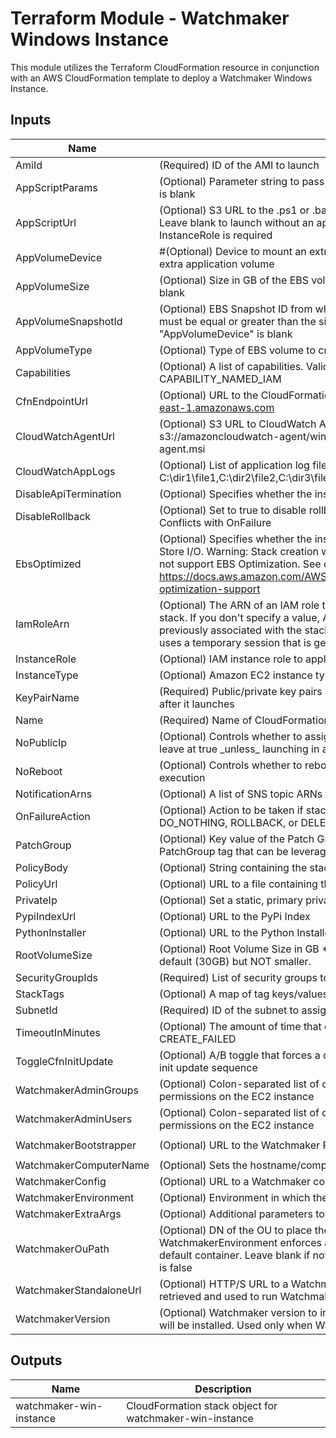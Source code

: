 # Terraform Module - Watchmaker Windows Instance

This module utilizes the Terraform CloudFormation resource in conjunction
with an AWS CloudFormation template to deploy a Watchmaker Windows Instance.

## Inputs

| Name | Description | Type | Default | Required |
|------|-------------|:----:|:-----:|:-----:|
| AmiId | \(Required\) ID of the AMI to launch | string | n/a | yes |
| AppScriptParams | \(Optional\) Parameter string to pass to the application script. Ignored if AppScriptUrl is blank | string | `""` | no |
| AppScriptUrl | \(Optional\) S3 URL to the .ps1 or .bat application script in an S3 bucket \(s3://\). Leave blank to launch without an application script. If specified, an appropriate InstanceRole is required | string | `"null"` | no |
| AppVolumeDevice | #\(Optional\) Device to mount an extra EBS volume. Leave blank to launch without an extra application volume | string | `"null"` | no |
| AppVolumeSize | \(Optional\) Size in GB of the EBS volume to create. Ignored if AppVolumeDevice is blank | string | `"1"` | no |
| AppVolumeSnapshotId | \(Optional\) EBS Snapshot ID from which to create the AppVolume. "AppVolumeSize" must be equal or greater than the size of the snapshot. Ignored if "AppVolumeDevice" is blank | string | `"null"` | no |
| AppVolumeType | \(Optional\) Type of EBS volume to create. Ignored if AppVolumeDevice is blank | string | `"gp2"` | no |
| Capabilities | \(Optional\) A list of capabilities. Valid values: CAPABILITY\_IAM or CAPABILITY\_NAMED\_IAM | list(string) | `<list>` | no |
| CfnEndpointUrl | \(Optional\) URL to the CloudFormation Endpoint. e.g. https://cloudformation.us-east-1.amazonaws.com | string | `"https://cloudformation.us-east-1.amazonaws.com"` | no |
| CloudWatchAgentUrl | \(Optional\) S3 URL to CloudWatch Agent installer. Example: s3://amazoncloudwatch-agent/windows/amd64/latest/amazon-cloudwatch-agent.msi | string | `"null"` | no |
| CloudWatchAppLogs | \(Optional\) List of application log file paths to send to CloudWatch. Example: C:\dir1\file1,C:\dir2\file2,C:\dir3\file3 | list(string) | `<list>` | no |
| DisableApiTermination | \(Optional\) Specifies whether the instance can be terminated through the API. | bool | `"false"` | no |
| DisableRollback | \(Optional\) Set to true to disable rollback of the stack if stack creation failed. Conflicts with OnFailure | string | `"false"` | no |
| EbsOptimized | \(Optional\) Specifies whether the instance is optimized for Amazon Elastic Block Store I/O. Warning: Stack creation will fail if set to true and the instance type does not support EBS Optimization. See complete list of supported instances here: https://docs.aws.amazon.com/AWSEC2/latest/UserGuide/EBSOptimized.html#ebs-optimization-support | bool | `"false"` | no |
| IamRoleArn | \(Optional\) The ARN of an IAM role that AWS CloudFormation assumes to create the stack. If you don't specify a value, AWS CloudFormation uses the role that was previously associated with the stack. If no role is available, AWS CloudFormation uses a temporary session that is generated from your user credentials | string | `"null"` | no |
| InstanceRole | \(Optional\) IAM instance role to apply to the instance | string | `"null"` | no |
| InstanceType | \(Optional\) Amazon EC2 instance type | string | `"t2.micro"` | no |
| KeyPairName | \(Required\) Public/private key pairs allow you to securely connect to your instance after it launches | string | n/a | yes |
| Name | \(Required\) Name of CloudFormation Stack | string | n/a | yes |
| NoPublicIp | \(Optional\) Controls whether to assign the instance a public IP. Recommended to leave at true \_unless\_ launching in a public subnet | bool | `"true"` | no |
| NoReboot | \(Optional\) Controls whether to reboot the instance as the last step of cfn-init execution | bool | `"false"` | no |
| NotificationArns | \(Optional\) A list of SNS topic ARNs to publish stack related events | list(string) | `<list>` | no |
| OnFailureAction | \(Optional\) Action to be taken if stack creation fails. This must be one of: DO\_NOTHING, ROLLBACK, or DELETE. Conflicts with DisableRollback | string | `"DO_NOTHING"` | no |
| PatchGroup | \(Optional\) Key value of the Patch Group tag. Controls whether to create a PatchGroup tag that can be leveraged via SSM to auto-update instances. | string | `"null"` | no |
| PolicyBody | \(Optional\) String containing the stack policy body. Conflicts with PolicyUrl | string | `"null"` | no |
| PolicyUrl | \(Optional\) URL to a file containing the stack policy. Conflicts with PolicyBody | string | `"null"` | no |
| PrivateIp | \(Optional\) Set a static, primary private IP. Leave blank to auto-select a free IP | string | `"null"` | no |
| PypiIndexUrl | \(Optional\) URL to the PyPi Index | string | `"https://pypi.org/simple"` | no |
| PythonInstaller | \(Optional\) URL to the Python Installer Executable | string | `"https://www.python.org/ftp/python/3.6.4/python-3.6.4-amd64.exe"` | no |
| RootVolumeSize | \(Optional\) Root Volume Size in GB \*\*NOTE\*\* This value can be set larger than the default \(30GB\) but NOT smaller. | string | `"30"` | no |
| SecurityGroupIds | \(Required\) List of security groups to apply to the instance | string | n/a | yes |
| StackTags | \(Optional\) A map of tag keys/values to associate with this stack | map(string) | `<map>` | no |
| SubnetId | \(Required\) ID of the subnet to assign to the instance | string | n/a | yes |
| TimeoutInMinutes | \(Optional\) The amount of time that can pass before the stack status becomes CREATE\_FAILED | string | `"30"` | no |
| ToggleCfnInitUpdate | \(Optional\) A/B toggle that forces a change to instance metadata, triggering the cfn-init update sequence | string | `"A"` | no |
| WatchmakerAdminGroups | \(Optional\) Colon-separated list of domain groups that should have admin permissions on the EC2 instance | string | `"null"` | no |
| WatchmakerAdminUsers | \(Optional\) Colon-separated list of domain users that should have admin permissions on the EC2 instance | string | `"null"` | no |
| WatchmakerBootstrapper | \(Optional\) URL to the Watchmaker PowerShell bootstrapper for Windows | string | `"https://raw.githubusercontent.com/plus3it/watchmaker/master/docs/files/bootstrap/watchmaker-bootstrap.ps1"` | no |
| WatchmakerComputerName | \(Optional\) Sets the hostname/computername within the OS | string | `"null"` | no |
| WatchmakerConfig | \(Optional\) URL to a Watchmaker config file | string | `"null"` | no |
| WatchmakerEnvironment | \(Optional\) Environment in which the instance is being deployed | string | `"null"` | no |
| WatchmakerExtraArgs | \(Optional\) Additional parameters to be passed to the Watchmaker CLI | string | `"null"` | no |
| WatchmakerOuPath | \(Optional\) DN of the OU to place the instance when joining a domain. If blank and WatchmakerEnvironment enforces a domain join, the instance will be placed in a default container. Leave blank if not joining a domain, or if WatchmakerEnvironment is false | string | `"null"` | no |
| WatchmakerStandaloneUrl | \(Optional\) HTTP/S URL to a Watchmaker standalone executable. The file will be retrieved and used to run Watchmaker, instead of installing Watchmaker from PyPi | string | `"null"` | no |
| WatchmakerVersion | \(Optional\) Watchmaker version to install. When blank \(the default\) the latest version will be installed. Used only when Watchmaker is installed from PyPi | string | `"null"` | no |

## Outputs

| Name | Description |
|------|-------------|
| watchmaker-win-instance | CloudFormation stack object for watchmaker-win-instance |

